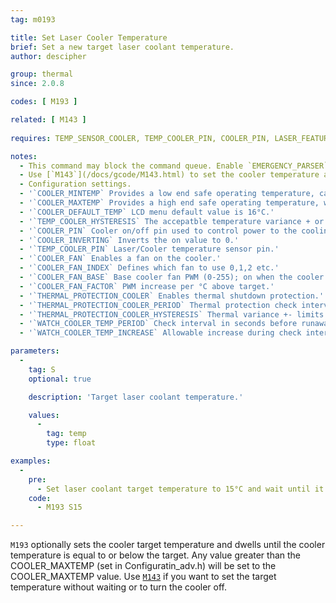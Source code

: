 ```yaml
---
tag: m0193

title: Set Laser Cooler Temperature
brief: Set a new target laser coolant temperature.
author: descipher

group: thermal
since: 2.0.8

codes: [ M193 ]

related: [ M143 ]
 
requires: TEMP_SENSOR_COOLER, TEMP_COOLER_PIN, COOLER_PIN, LASER_FEATURE

notes:
  - This command may block the command queue. Enable `EMERGENCY_PARSER` so that hosts can break in using [`M108`](/docs/gcode/M108.html).
  - Use [`M143`](/docs/gcode/M143.html) to set the cooler temperature and proceed without waiting.
  - Configuration settings.
  - '`COOLER_MINTEMP` Provides a low end safe operating temperature, cannot be lower than 1°C. CO2 lasers tubes can be damaged with values less than 15°C.'
  - '`COOLER_MAXTEMP` Provides a high end safe operating temperature, when breached the system will shutdown if `THERMAL_PROTECTION_COOLER` is defined. CO2 laser tube life degrades exponentially at temperatures above 24°C.'
  - '`COOLER_DEFAULT_TEMP` LCD menu default value is 16°C.'
  - '`TEMP_COOLER_HYSTERESIS` The accepatble temperature variance + or - to the target.'
  - '`COOLER_PIN` Cooler on/off pin used to control power to the cooling element.'
  - '`COOLER_INVERTING` Inverts the on value to 0.'
  - '`TEMP_COOLER_PIN` Laser/Cooler temperature sensor pin.'
  - '`COOLER_FAN` Enables a fan on the cooler.'
  - '`COOLER_FAN_INDEX` Defines which fan to use 0,1,2 etc.'
  - '`COOLER_FAN_BASE` Base cooler fan PWM (0-255); on when the cooler is enabled.'
  - '`COOLER_FAN_FACTOR` PWM increase per °C above target.'
  - '`THERMAL_PROTECTION_COOLER` Enables thermal shutdown protection.'
  - '`THERMAL_PROTECTION_COOLER_PERIOD` Thermal protection check interval in seconds.'
  - '`THERMAL_PROTECTION_COOLER_HYSTERESIS` Thermal variance +- limits check interval.'
  - '`WATCH_COOLER_TEMP_PERIOD` Check interval in seconds before runaway condition shutdown.'
  - '`WATCH_COOLER_TEMP_INCREASE` Allowable increase during check interval.'

parameters:
  -
    tag: S
    optional: true

    description: 'Target laser coolant temperature.'

    values:
      -
        tag: temp
        type: float

examples:
  -
    pre: 
      - Set laser coolant target temperature to 15°C and wait until it's reached.
    code: 
      - M193 S15

---
```


`M193` optionally sets the cooler target temperature and dwells until the cooler temperature is equal to or below the target.
Any value greater than the COOLER_MAXTEMP (set in Configuratin_adv.h) will be set to the COOLER_MAXTEMP value.
Use [`M143`](/docs/gcode/M143.html) if you want to set the target temperature without waiting or to turn the cooler off.
